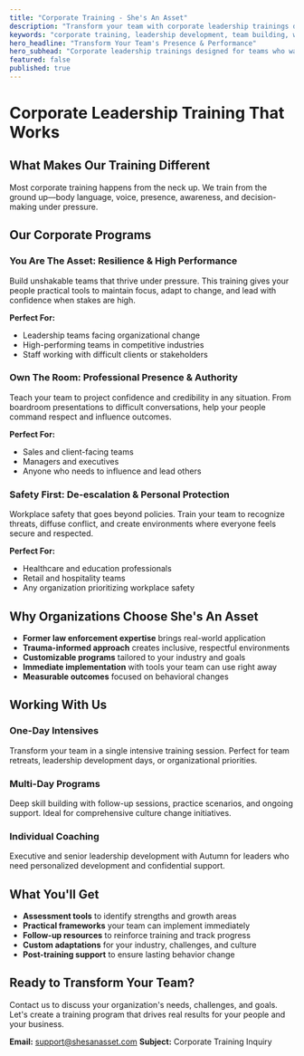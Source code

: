 ```yaml
---
title: "Corporate Training - She's An Asset"
description: "Transform your team with corporate leadership trainings designed for high-performing organizations. From resilience to inclusive leadership."
keywords: "corporate training, leadership development, team building, workplace safety, Autumn corporate speaking"
hero_headline: "Transform Your Team's Presence & Performance"
hero_subhead: "Corporate leadership trainings designed for teams who want more than motivational speeches. We build real-world skills for high-stakes environments."
featured: false
published: true
---
```


# Corporate Leadership Training That Works

## What Makes Our Training Different

Most corporate training happens from the neck up. We train from the ground up—body language, voice, presence, awareness, and decision-making under pressure.

## Our Corporate Programs

### You Are The Asset: Resilience & High Performance
Build unshakable teams that thrive under pressure. This training gives your people practical tools to maintain focus, adapt to change, and lead with confidence when stakes are high.

**Perfect For:**
- Leadership teams facing organizational change
- High-performing teams in competitive industries
- Staff working with difficult clients or stakeholders

### Own The Room: Professional Presence & Authority
Teach your team to project confidence and credibility in any situation. From boardroom presentations to difficult conversations, help your people command respect and influence outcomes.

**Perfect For:**
- Sales and client-facing teams
- Managers and executives
- Anyone who needs to influence and lead others

### Safety First: De-escalation & Personal Protection
Workplace safety that goes beyond policies. Train your team to recognize threats, diffuse conflict, and create environments where everyone feels secure and respected.

**Perfect For:**
- Healthcare and education professionals
- Retail and hospitality teams
- Any organization prioritizing workplace safety

## Why Organizations Choose She's An Asset

- **Former law enforcement expertise** brings real-world application
- **Trauma-informed approach** creates inclusive, respectful environments
- **Customizable programs** tailored to your industry and goals
- **Immediate implementation** with tools your team can use right away
- **Measurable outcomes** focused on behavioral changes

## Working With Us

### One-Day Intensives
Transform your team in a single intensive training session. Perfect for team retreats, leadership development days, or organizational priorities.

### Multi-Day Programs
Deep skill building with follow-up sessions, practice scenarios, and ongoing support. Ideal for comprehensive culture change initiatives.

### Individual Coaching
Executive and senior leadership development with Autumn for leaders who need personalized development and confidential support.

## What You'll Get

- **Assessment tools** to identify strengths and growth areas
- **Practical frameworks** your team can implement immediately
- **Follow-up resources** to reinforce training and track progress
- **Custom adaptations** for your industry, challenges, and culture
- **Post-training support** to ensure lasting behavior change

## Ready to Transform Your Team?

Contact us to discuss your organization's needs, challenges, and goals. Let's create a training program that drives real results for your people and your business.

**Email:** support@shesanasset.com
**Subject:** Corporate Training Inquiry
